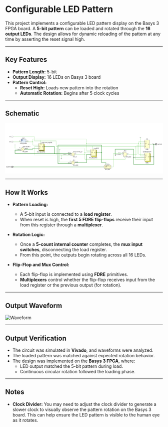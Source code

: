 # Configurable LED Pattern

This project implements a configurable LED pattern display on the Basys 3 FPGA board. A **5-bit pattern** can be loaded and rotated through the **16 output LEDs**. The design allows for dynamic reloading of the pattern at any time by asserting the reset signal high.

---

## Key Features

- **Pattern Length:** 5-bit  
- **Output Display:** 16 LEDs on Basys 3 board  
- **Pattern Control:**
  - **Reset High:** Loads new pattern into the rotation
  - **Automatic Rotation:** Begins after 5 clock cycles

---

## Schematic

![Schematic](results/led_pattern.png)

---

## How It Works

- **Pattern Loading:**
  - A 5-bit input is connected to a **load register**.
  - When reset is high, the **first 5 FDRE flip-flops** receive their input from this register through a **multiplexer**.

- **Rotation Logic:**
  - Once a **5-count internal counter** completes, the **mux input switches**, disconnecting the load register.
  - From this point, the outputs begin rotating across all 16 LEDs.

- **Flip-Flop and Mux Control:**
  - Each flip-flop is implemented using **FDRE** primitives.
  - **Multiplexers** control whether the flip-flop receives input from the load register or the previous output (for rotation).

---

## Output Waveform

![Waveform](results/led_pattern.output.png)

---

## Output Verification

- The circuit was simulated in **Vivado**, and waveforms were analyzed.
- The loaded pattern was matched against expected rotation behavior.
- The design was implemented on the **Basys 3 FPGA**, where:
  - LED output matched the 5-bit pattern during load.
  - Continuous circular rotation followed the loading phase.

---

## Notes

- **Clock Divider:** You may need to adjust the clock divider to generate a slower clock to visually observe the pattern rotation on the Basys 3 board. This can help ensure the LED pattern is visible to the human eye as it rotates.
